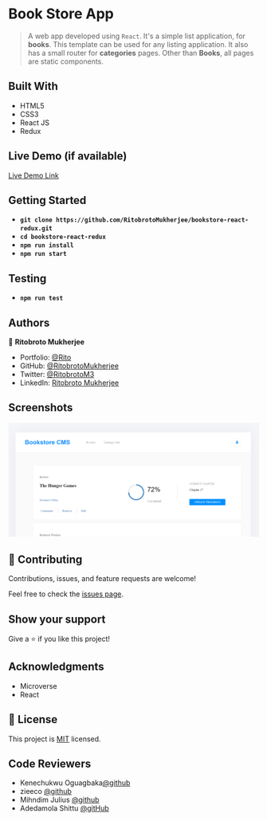 # Book Store App 

> A web app developed using `React`. It's a simple list application, for **books**. This template can be used for any listing application. It also has a small router for **categories** pages. Other than **Books**, all pages are static components.


## Built With

- HTML5
- CSS3
- React JS
- Redux

## Live Demo (if available)

[Live Demo Link](https://book-store-cms-react.netlify.app)


## Getting Started

- **`git clone https://github.com/RitobrotoMukherjee/bookstore-react-redux.git`**
- **`cd bookstore-react-redux`**
- **`npm run install`**
- **`npm run start`**

## Testing

- **`npm run test`**

## Authors

👤 **Ritobroto Mukherjee**

- Portfolio: [@Rito](https://ritobrotomukherjee.github.io/Work-Portfolio/)
- GitHub: [@RitobrotoMukherjee](https://github.com/RitobrotoMukherjee)
- Twitter: [@RitobrotoM3](https://twitter.com/RitobrotoM3)
- LinkedIn: [Ritobroto Mukherjee](https://www.linkedin.com/in/ritobroto-mukherjee-519148ba/)

## Screenshots

![BookList](./screenshot/screenshot.PNG)

## 🤝 Contributing

Contributions, issues, and feature requests are welcome!

Feel free to check the [issues page](../../issues/).

## Show your support

Give a ⭐️ if you like this project!

## Acknowledgments

- Microverse
- React

## 📝 License

This project is [MIT](./MIT.md) licensed.

## Code Reviewers

- Kenechukwu Oguagbaka[@github](https://github.com/keneogu)
- zieeco [@github](https://github.com/zieeco)
- Mihndim Julius [@github](https://github.com/Mihndim2020)
- Adedamola Shittu [@gitHub](https://github.com/DammyShittu)
